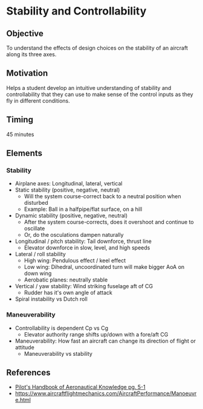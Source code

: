 # Stability and Controllability

## Objective

To understand the effects of design choices on the stability of an aircraft along its three axes.

## Motivation

Helps a student develop an intuitive understanding of stability and controllability that they can use to make sense of the control inputs as they fly in different conditions.

## Timing

45 minutes

## Elements

### Stability

- Airplane axes: Longitudinal, lateral, vertical
- Static stability (positive, negative, neutral)
  - Will the system course-correct back to a neutral position when disturbed
  - Example: Ball in a halfpipe/flat surface, on a hill
- Dynamic stability (positive, negative, neutral)
  - After the system course-corrects, does it overshoot and continue to oscillate
  - Or, do the osculations dampen naturally
- Longitudinal / pitch stability: Tail downforce, thrust line
  - Elevator downforce in slow, level, and high speeds
- Lateral / roll stability
  - High wing: Pendulous effect / keel effect
  - Low wing: Dihedral, uncoordinated turn will make bigger AoA on down wing
  - Aerobatic planes: neutrally stable
- Vertical / yaw stability: Wind striking fuselage aft of CG
  - Rudder has it's own angle of attack
- Spiral instability vs Dutch roll

### Maneuverability

- Controllability is dependent Cp vs Cg
  - Elevator authority range shifts up/down with a fore/aft CG
- Maneuverability: How fast an aircraft can change its direction of flight or attitude
  - Maneuverability vs stability

## References

- [Pilot's Handbook of Aeronautical Knowledge pg. 5-1](/_references/PHAK/5-1)
- https://www.aircraftflightmechanics.com/AircraftPerformance/Manoeuvre.html
